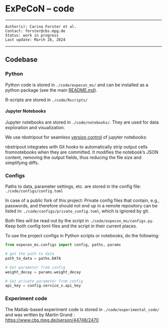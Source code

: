 # ExPeCoN – **code**

***
    Author(s): Carina Forster et al.
    Contact: forster@cbs.mpg.de
    Status: work in progress
    Last update: March 26, 2024

***

## Codebase

### Python
Python code is stored in `./code/expecon_ms/` and can be installed as a python package
(see the main [README.md](../README.md)).

R-scripts are stored in `./code/Rscripts/`

#### Jupyter Notebooks
Jupyter notebooks are stored in `./code/notebooks/`.
They are used for data exploration and visualization.

We use nbstripout for seamless [version control](https://towardsdatascience.com/enhancing-data-science-workflows-mastering-version-control-for-jupyter-notebooks-b03c839e25ec) of jupyter notebooks:

nbstripout integrates with Git hooks to automatically strip output cells fromnotebooks when they are committed.
It modifies the notebook’s JSON content, removing the output fields, thus reducing the file size and simplifying diffs.

### Configs

Paths to data, parameter settings, etc. are stored in the config file: `./code/configs/config.toml`

In case of a public fork of this project:
Private config files that contain, e.g., passwords, and therefore should not end up in a remote repository
can be listed in: `./code/configs/private_config.toml`, which is ignored by git.

Both files will be read out by the script in `./code/expecon_ms/configs.py`.
Keep both config toml files and the script in their current places.

To use the project configs in Python scripts or notebooks, do the following:

```python
from expecon_ms.configs import config, paths, params

# get the path to data
path_to_data = paths.DATA

# Get parameter from config
weight_decay = params.weight_decay

# Get private parameter from config
api_key = config.service_x.api_key
```

### Experiment code
The Matlab-based experiment code is stored in `./code/experimental_code/` and was written by Martin Grund
: https://www.cbs.mpg.de/person/44748/2470
